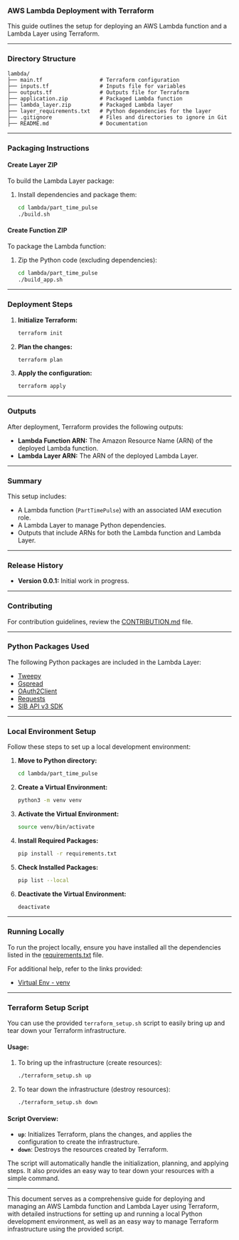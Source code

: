 
### AWS Lambda Deployment with Terraform

This guide outlines the setup for deploying an AWS Lambda function and a Lambda Layer using Terraform.

---

### Directory Structure

```plaintext
lambda/
├── main.tf                  # Terraform configuration
├── inputs.tf                # Inputs file for variables
├── outputs.tf               # Outputs file for Terraform
├── application.zip          # Packaged Lambda function
├── lambda_layer.zip         # Packaged Lambda layer
├── layer_requirements.txt   # Python dependencies for the layer
├── .gitignore               # Files and directories to ignore in Git
├── README.md                # Documentation
```

---

### Packaging Instructions

#### **Create Layer ZIP**
To build the Lambda Layer package:

1. Install dependencies and package them:
   ```bash
   cd lambda/part_time_pulse
   ./build.sh
   ```

#### **Create Function ZIP**
To package the Lambda function:

1. Zip the Python code (excluding dependencies):
   ```bash
   cd lambda/part_time_pulse
   ./build_app.sh
   ```

---

### Deployment Steps

1. **Initialize Terraform:**
   ```bash
   terraform init
   ```

2. **Plan the changes:**
   ```bash
   terraform plan
   ```

3. **Apply the configuration:**
   ```bash
   terraform apply
   ```

---

### Outputs

After deployment, Terraform provides the following outputs:

- **Lambda Function ARN:** The Amazon Resource Name (ARN) of the deployed Lambda function.
- **Lambda Layer ARN:** The ARN of the deployed Lambda Layer.

---

### Summary

This setup includes:
- A Lambda function (`PartTimePulse`) with an associated IAM execution role.
- A Lambda Layer to manage Python dependencies.
- Outputs that include ARNs for both the Lambda function and Lambda Layer.

---

### Release History

- **Version 0.0.1:** Initial work in progress.

---

### Contributing

For contribution guidelines, review the [CONTRIBUTION.md](CONTRIBUTION.md) file.

---

### Python Packages Used

The following Python packages are included in the Lambda Layer:

- [Tweepy](https://docs.tweepy.org/en/stable/)
- [Gspread](https://docs.gspread.org/en/latest/)
- [OAuth2Client](https://oauth2client.readthedocs.io/)
- [Requests](https://docs.python-requests.org/en/master/)
- [SIB API v3 SDK](https://developers.sendinblue.com/reference/sib-api-v3-sdk-python)

---

### Local Environment Setup

Follow these steps to set up a local development environment:

1. **Move to Python directory:**
   ```bash
   cd lambda/part_time_pulse
   ```

2. **Create a Virtual Environment:**
   ```bash
   python3 -m venv venv
   ```

3. **Activate the Virtual Environment:**
   ```bash
   source venv/bin/activate
   ```

4. **Install Required Packages:**
   ```bash
   pip install -r requirements.txt
   ```

5. **Check Installed Packages:**
   ```bash
   pip list --local
   ```

6. **Deactivate the Virtual Environment:**
   ```bash
   deactivate
   ```

---

### Running Locally

To run the project locally, ensure you have installed all the dependencies listed in the [requirements.txt](requirements.txt) file.

For additional help, refer to the links provided:
- [Virtual Env - venv](https://docs.python.org/3/library/venv.html)

---

### Terraform Setup Script

You can use the provided `terraform_setup.sh` script to easily bring up and tear down your Terraform infrastructure.

#### **Usage:**

1. To bring up the infrastructure (create resources):
   ```bash
   ./terraform_setup.sh up
   ```

2. To tear down the infrastructure (destroy resources):
   ```bash
   ./terraform_setup.sh down
   ```

#### **Script Overview:**

- **`up`**: Initializes Terraform, plans the changes, and applies the configuration to create the infrastructure.
- **`down`**: Destroys the resources created by Terraform.

The script will automatically handle the initialization, planning, and applying steps. It also provides an easy way to tear down your resources with a simple command.

---

This document serves as a comprehensive guide for deploying and managing an AWS Lambda function and Lambda Layer using Terraform, with detailed instructions for setting up and running a local Python development environment, as well as an easy way to manage Terraform infrastructure using the provided script.